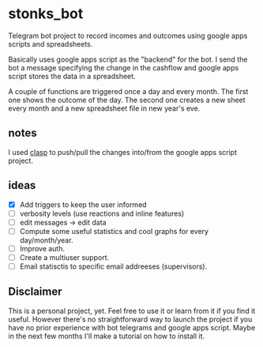 # stonks_bot
Telegram bot project to record incomes and outcomes using google apps scripts and spreadsheets.

Basically uses google apps script as the "backend" for the bot. I send the bot a message 
specifying the change in the cashflow and google apps script stores the data in a 
spreadsheet. 

A couple of functions are triggered once a day and every month. The first one shows the 
outcome of the day. The second one creates a new sheet every month and a new spreadsheet 
file in new year's eve.

## notes
I used [clasp](https://github.com/google/clasp) to push/pull the changes into/from 
the google apps script project.

## ideas
+ [x] Add triggers to keep the user informed
+ [ ] verbosity levels (use reactions and inline features)
+ [ ] edit messages -> edit data
+ [ ] Compute some useful statistics and cool graphs for every day/month/year.
+ [ ] Improve auth.
+ [ ] Create a multiuser support.
+ [ ] Email statisctis to specific email addreeses (supervisors).

## Disclaimer
This is a personal project, yet. Feel free to use it or learn from it if you find it useful. 
However there's no straightforward way to launch the project if you have no prior experience 
with bot telegrams and google apps script. Maybe in the next few months I'll make a tutorial 
on how to install it.

